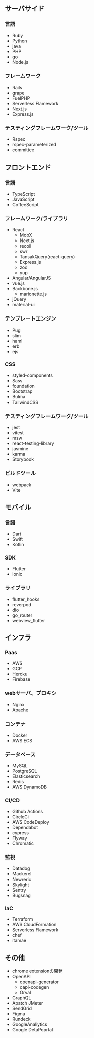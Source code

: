 ## サーバサイド
### 言語
* Ruby
* Python
* java
* PHP
* go
* Node.js

### フレームワーク
* Rails
* grape
* FuelPHP
* Serverless Flamework
* Next.js
* Express.js

### テスティングフレームワーク/ツール
* Rspec
* rspec-parameterized
* committee

## フロントエンド
### 言語
* TypeScript
* JavaScript
* CoffeeScript

### フレームワーク/ライブラリ
* React
  * MobX
  * Next.js
  * recoil
  * swr
  * TansakQuery(react-query)
  * Express.js
  * zod
  * yup
* Angular/AngularJS
* vue.js
* Backbone.js
  * marionette.js
* jQuery
* material-ui

### テンプレートエンジン
* Pug
* slim 
* haml
* erb
* ejs

### CSS
* styled-components
* Sass
* foundation
* Bootstrap
* Bulma
* TailwindCSS

### テスティングフレームワーク/ツール
* jest
* vitest
* msw
* react-testing-library
* jasmine
* karma
* Storybook

### ビルドツール
* webpack
* Vite

## モバイル
### 言語
* Dart
* Swift
* Kotlin

### SDK
* Flutter
* ionic

### ライブラリ
* flutter_hooks
* reverpod
* dio
* go_router
* webview_flutter

## インフラ
### Paas
* AWS
* GCP
* Heroku
* Firebase

### webサーバ、プロキシ
* Nginx
* Apache

### コンテナ
* Docker
* AWS ECS

### データベース
* MySQL
* PostgreSQL
* Elasticsearch
* Redis
* AWS DynamoDB

### CI/CD
* Github Actions
* CircleCi
* AWS CodeDeploy
* Dependabot
* cypress
* Flyway
* Chromatic

### 監視
* Datadog
* Mackerel
* Newreric
* Skylight
* Sentry
* Bugsnag

### IaC
* Terraform
* AWS CloudFormation
* Serverless Flamework
* chef
* itamae

## その他
* chrome extensionの開発
* OpenAPI
  * openapi-generator
  * oapi-codegen
  * Orval
* GraphQL
* Apatch JMeter
* SendGrid
* Figma
* Rundeck
* GoogleAnaliytics
* Google DetaPoprtal
